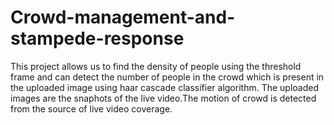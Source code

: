 # Crowd-management-and-stampede-response
This project allows us to find the density of people using the threshold frame and can detect the number of people in the crowd which is present in the uploaded image using haar cascade classifier algorithm. The uploaded images are the snaphots of the live video.The motion of crowd is detected from the source of live video coverage.

